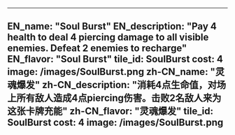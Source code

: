 ---

EN_name: "Soul Burst"
EN_description: "Pay 4 health to deal 4 piercing damage to all visible enemies. Defeat 2 enemies to recharge"
EN_flavor: "Soul Burst"
tile_id: SoulBurst
cost: 4
image: /images/SoulBurst.png
zh-CN_name: "灵魂爆发"
zh-CN_description: "消耗4点生命值，对场上所有敌人造成4点piercing伤害。击败2名敌人来为这张卡牌充能"
zh-CN_flavor: "灵魂爆发"
tile_id: SoulBurst
cost: 4
image: /images/SoulBurst.png
---